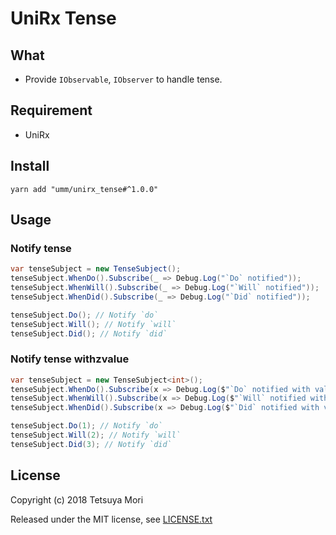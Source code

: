 # UniRx Tense

## What

* Provide `IObservable`, `IObserver` to handle tense.

## Requirement

* UniRx

## Install

```shell
yarn add "umm/unirx_tense#^1.0.0"
```

## Usage

### Notify tense

```csharp
var tenseSubject = new TenseSubject();
tenseSubject.WhenDo().Subscribe(_ => Debug.Log("`Do` notified"));
tenseSubject.WhenWill().Subscribe(_ => Debug.Log("`Will` notified"));
tenseSubject.WhenDid().Subscribe(_ => Debug.Log("`Did` notified"));

tenseSubject.Do(); // Notify `do`
tenseSubject.Will(); // Notify `will`
tenseSubject.Did(); // Notify `did`
```

### Notify tense withzvalue

```csharp
var tenseSubject = new TenseSubject<int>();
tenseSubject.WhenDo().Subscribe(x => Debug.Log($"`Do` notified with value: {x}")); // `Do` notified with value: 1
tenseSubject.WhenWill().Subscribe(x => Debug.Log($"`Will` notified with value: {x}")); // `Will` notified with value: 2
tenseSubject.WhenDid().Subscribe(x => Debug.Log($"`Did` notified with value: {x}")); // `Did` notified with value: 3

tenseSubject.Do(1); // Notify `do`
tenseSubject.Will(2); // Notify `will`
tenseSubject.Did(3); // Notify `did`
```

## License

Copyright (c) 2018 Tetsuya Mori

Released under the MIT license, see [LICENSE.txt](LICENSE.txt)

